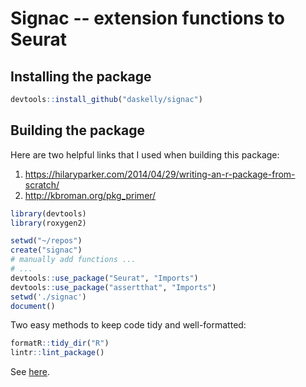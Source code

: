 # Signac -- extension functions to Seurat

## Installing the package

```r
devtools::install_github("daskelly/signac")
```

## Building the package

Here are two helpful links that I used when building
this package:
 1. https://hilaryparker.com/2014/04/29/writing-an-r-package-from-scratch/
 2. http://kbroman.org/pkg_primer/

```r
library(devtools)
library(roxygen2)

setwd("~/repos")
create("signac")
# manually add functions ...
# ...
devtools::use_package("Seurat", "Imports")
devtools::use_package("assertthat", "Imports")
setwd('./signac')
document()
```

Two easy methods to keep code tidy and well-formatted:
```r
formatR::tidy_dir("R")
lintr::lint_package()
```
See [here](http://r-pkgs.had.co.nz/r.html).
